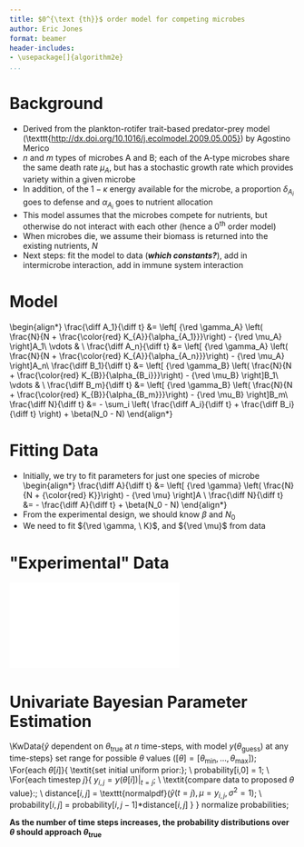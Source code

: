 ```yaml
---
title: $0^{\text {th}}$ order model for competing microbes
author: Eric Jones
format: beamer
header-includes:
- \usepackage[]{algorithm2e}
...
```



Background
==========

+ Derived from the plankton-rotifer trait-based predator-prey model
  (\texttt{http://dx.doi.org/10.1016/j.ecolmodel.2009.05.005})
  by Agostino Merico
+ $n$ and $m$ types of microbes A and B; each of the A-type microbes share the
  same death rate $\mu_A$, but has a stochastic growth rate which provides
  variety within a given microbe
+ In addition, of the $1 - \kappa$ energy available for the microbe, a
  proportion $\delta_{A_i}$ goes to defense and $\alpha_{A_i}$ goes to nutrient
  allocation
+ This model assumes that the microbes compete for nutrients, but otherwise do
  not interact with each other (hence a 0$^\text{th}$ order model)
+ When microbes die, we assume their biomass is returned into the existing
  nutrients, $N$
+ Next steps: fit the model to data (***which constants?***), add in
  intermicrobe interaction, add in immune system interaction

Model
=====
\begin{align*}
    \frac{\diff A_1}{\diff t} &= \left[ {\red \gamma_A} \left(
    \frac{N}{N + \frac{\color{red} K_{A}}{\alpha_{A_1}}}\right) - {\red \mu_A}
    \right]A_1\\ \vdots & \\
    \frac{\diff A_n}{\diff t} &= \left[ {\red \gamma_A} \left( \frac{N}{N +
    \frac{\color{red} K_{A}}{\alpha_{A_n}}}\right) - {\red \mu_A} \right]A_n\\
    \frac{\diff B_1}{\diff t} &= \left[ {\red \gamma_B} \left(
    \frac{N}{N + \frac{\color{red} K_{B}}{\alpha_{B_i}}}\right) - {\red \mu_B}
    \right]B_1\\ \vdots & \\
    \frac{\diff B_m}{\diff t} &= \left[ {\red \gamma_B} \left(
    \frac{N}{N + \frac{\color{red} K_{B}}{\alpha_{B_m}}}\right) - {\red \mu_B}
    \right]B_m\\ \frac{\diff N}{\diff t} &= - \sum_i \left( \frac{\diff
    A_i}{\diff t} + \frac{\diff B_i}{\diff t}  \right) + \beta(N_0 - N)
\end{align*}

Fitting Data
============
+ Initially, we try to fit parameters for just one species of microbe
\begin{align*}
    \frac{\diff A}{\diff t} &= \left[ {\red \gamma} \left( \frac{N}{N +
    {\color{red} K}}\right) - {\red \mu} \right]A \\
    \frac{\diff N}{\diff t} &= - \frac{\diff A}{\diff t} + 
    \beta(N_0 - N)
\end{align*}
+ From the experimental design, we should know $\beta$ and $N_0$
+ We need to fit ${\red \gamma, \ K}$, and ${\red \mu}$ from data

"Experimental" Data
===================
![Data from model with random fluctuations](one_microbe.pdf)

Univariate Bayesian Parameter Estimation
==========================================
\KwData{$\hat{y}$ dependent on $\theta_\text{true}$ at $n$ time-steps, with
model $y(\theta_\text{guess})$ at any time-steps}
set range for possible $\theta$ values ($[\theta] = [\theta_\text{min}, \ldots,
\theta_\text{max}]$)\; \
\For{each $\theta[i]$}{
    \textit{set initial uniform prior:}\; \\
    probability[i,0] = 1\; \\
    \For{each timestep $j$}{
        $y_{i,j} = y(\theta[i])|_{t=j}$\; \\
        \textit{compare data to proposed $\theta$ value}:\; \\
        distance$[i,j]$ = \texttt{normalpdf}($\hat{y}(t=j), \mu=y_{i,j},
        \sigma^2 = 1 )$\; \\
        probability$[i,j]$ = probability$[i,j-1]$*distance$[i,j]$
    }
}
normalize probabilities;

**As the number of time steps increases, the probability distributions over
$\theta$ should approach $\theta_\text{true}$**

